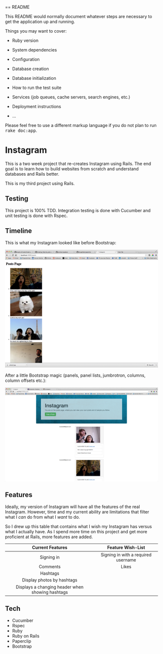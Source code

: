 == README

This README would normally document whatever steps are necessary to get the
application up and running.

Things you may want to cover:

* Ruby version

* System dependencies

* Configuration

* Database creation

* Database initialization

* How to run the test suite

* Services (job queues, cache servers, search engines, etc.)

* Deployment instructions

* ...


Please feel free to use a different markup language if you do not plan to run
<tt>rake doc:app</tt>.

Instagram
===
This is a two week project that re-creates Instagram using Rails. The end goal is to learn how to build websites from scratch and understand databases and Rails better. 

This is my third project using Rails. 

Testing
---
This project is 100% TDD. Integration testing is done with Cucumber and unit testing is done with Rspec.

Timeline
---
This is what my Instagram looked like before Bootstrap:

![](README_images/img/unstyled_instagram.png)

After a little Bootstrap magic (panels, panel lists, jumbrotron, columns, column offsets etc.):

![](README_images/img/first_bootstrap.png)

Features
---
Ideally, my version of Instagram will have all the features of the real Instagram. However, time and my current ability are limitations that filter what I *can* do from what I *want* to do.

So I drew up this table that contains what I wish my Instagram has versus what I actually have. As I spend more time on this project and get more proficient at Rails, more features are added.

Current Features | Feature Wish-List
:----------------: | :-------------------:
Signing in | Signing in with a required username
Comments| Likes
Hashtags | 
Display photos by hashtags |
Displays a changing header when showing hashtags |


Tech
---
* Cucumber
* Rspec
* Ruby
* Ruby on Rails
* Paperclip
* Bootstrap

